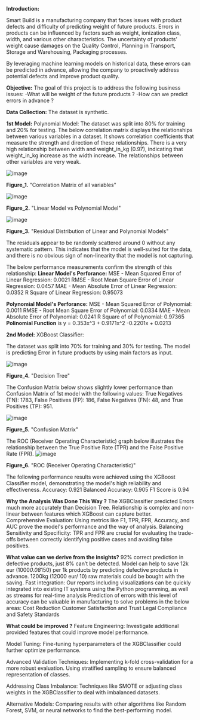 **Introduction:**

Smart Build is a manufacturing company that faces issues with product defects and difficulty of predicting weight of future products. Errors in products can be influenced by factors such as weight, ionization class, width, and various other characteristics.
The uncertainty of products’ weight cause damages on the Quality Control, Planning in Transport, Storage and Warehousing, Packaging processes.

By leveraging machine learning models on historical data, these errors can be predicted in advance, allowing the company to proactively address potential defects and improve product quality.

**Objective:** The goal of this project is to address the following business issues: -What will be weight of the future products ? -How can we predict errors in advance ? 

**Data Collection:** The dataset is synthetic.

**1st Model:** Polynomial Model:
The dataset was split into 80% for training and 20% for testing.
The below correlation matrix displays the relationships between various variables in a dataset. It shows correlation coefficients that measure the strength and direction of these relationships. There is a very high relationship between width and weight_in_kg (0.97), indicating that weight_in_kg increase as the width increase. The relationships between other variables are very weak.

![image](https://github.com/user-attachments/assets/4e8b45ac-674a-4088-b8fd-6b826826d148)

**Figure_1.** "Correlation Matrix of all variables"

![image](https://github.com/user-attachments/assets/9ef67098-99e4-48aa-ade7-3d2600e25c07)

**Figure_2.** "Linear Model vs Polynomial Model"

![image](https://github.com/user-attachments/assets/1abcb9d0-5dff-4ba0-b1cb-cf9a9e8e99e4)

**Figure_3.** "Residual Distribution of Linear and Polynomial Models"

The residuals appear to be randomly scattered around 0 without any systematic pattern. This indicates that the model is well-suited for the data, and there is no obvious sign of non-linearity that the model is not capturing.


The below performance measurements confirm the strength of this relationship:
**Linear Model's Perforance:**
MSE - Mean Squared Error of Linear Regression: 0.0021
RMSE - Root Mean Square Error of Linear Regression: 0.0457
MAE - Mean Absolute Error of Linear Regression: 0.0352
R Square of Linear Regression: 0.95073

**Polynomial Model's Perforance:**
MSE - Mean Squared Error of Polynomial: 0.0011
RMSE - Root Mean Square Error of Polynomial: 0.0334
MAE - Mean Absolute Error of Polynomial: 0.0241
R Square of of Polynomial: 0.97365
**Polinomial Function** is y = 0.353x^3 + 0.9171x^2 -0.2201x + 0.0213

**2nd Model:** XGBoost Classifier:

The dataset was split into 70% for training and 30% for testing.
The model is predicting Error in future products by using main factors as input.

![image](https://github.com/user-attachments/assets/225b3648-66fa-432d-8d97-926eb5a0b7d5)

**Figure_4.** "Decision Tree"

The Confusion Matrix below shows slightly lower performance than Confusion Matrix of 1st model with the following values: True Negatives (TN): 1783, False Positives (FP): 186, False Negatives (FN): 48, and True Positives (TP): 951.

![image](https://github.com/user-attachments/assets/a889ace5-0817-4213-8563-07fb94d4e14c)

**Figure_5.** "Confusion Matrix"

The ROC (Receiver Operating Characteristic) graph below illustrates the relationship between the True Positive Rate (TPR) and the False Positive Rate (FPR).
![image](https://github.com/user-attachments/assets/a588b78d-abbe-4bc0-839c-98fa8472b38a)

**Figure_6.** "ROC (Receiver Operating Characteristic)"

The following performance results were achieved using the XGBoost Classifier model, demonstrating the model's high reliability and effectiveness.
Accuracy: 0.921
Balanced Accuracy: 0.905
F1 Score is 0.94


**Why the Analysis Was Done This Way ?**
The XGBClassifier predicted Errors much more accurately than Decision Tree.
Relationship is complex and non-linear between features which XGBoost can capture better.  
Comprehensive Evaluation: Using metrics like F1, TPR, FPR, Accuracy, and AUC prove the model's performance and the way of analysis.
Balancing Sensitivity and Specificity: TPR and FPR are crucial for evaluating the trade-offs between correctly identifying positive cases and avoiding false positives.

**What value can we derive from the insights?**
92% correct prediction in defective products, just 8% can’t be detected.
Model can help to save 12k eur (1000*0.08*150) per 1k products by predicting defective products in advance. 
1200kg (12000 eur/ 10) raw materials could be bought with the saving.
Fast integration: Our reports including visualizations can be quickly integrated into existing IT systems using the Python programming, as well as streams for real-time analysis
Prediction of errors with this level of accuracy can be valuable in manufacturing to solve problems in the below areas: 
Cost Reduction
Customer Satisfaction and Trust
Legal Compliance and Safety Standards

**What could be improved ?**
Feature Engineering:
Investigate additional provided features that could improve model performance.

Model Tuning:
Fine-tuning hyperparameters of the XGBClassifier could further optimize performance.

Advanced Validation Techniques:
Implementing k-fold cross-validation for a more robust evaluation.
Using stratified sampling to ensure balanced representation of classes.

Addressing Class Imbalance:
Techniques like SMOTE or adjusting class weights in the XGBClassifier to deal with imbalanced datasets.

Alternative Models:
Comparing results with other algorithms like Random Forest, SVM, or neural networks to find the best-performing model.













